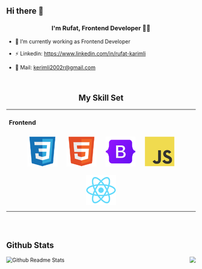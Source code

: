 ## Hi there 👋

### <div align="center">I'm Rufat, Frontend Developer 👨‍💻</div>  
  

- 🌱 I’m currently working as Frontend Developer  

- ⚡️ Linkedin: https://www.linkedin.com/in/rufat-karimli

- :email: Mail: kerimli2002r@gmail.com 
  

<br/>  

<div align="center">
  
## My Skill Set  
<table>
  <tr>
    <td valign="top" width="50%">

  ### Frontend  
  <div align="center">  
    <img style="margin: 10px" src="https://github.com/devicons/devicon/blob/master/icons/css3/css3-original.svg" alt="CSS3" height="80" />  
    <img style="margin: 10px" src="https://github.com/devicons/devicon/blob/master/icons/html5/html5-original.svg" alt="HTML5" height="80" />  
     <img style="margin: 10px" src="https://github.com/devicons/devicon/blob/master/icons/bootstrap/bootstrap-original.svg" alt="Bootstrap" height="80" />  
    <img style="margin: 10px" src="https://github.com/devicons/devicon/blob/master/icons/javascript/javascript-original.svg" alt="JavaScript" height="80" />  
    <img style="margin: 10px" src="https://github.com/devicons/devicon/blob/master/icons/react/react-original.svg" alt="React.js" height="80" />    
  </div>
  </td>
  
</table>  

</div>  

<br/>  

                                                                                                                                         
  
<br/>  


## Github Stats  
<div align="right"><img src="https://github-readme-stats.vercel.app/api/top-langs/?username=Rufat29" align="right" /></div>  

![Github Readme Stats](https://github-readme-stats.vercel.app/api?username=Rufat29&show_icons=true&count_private=true)  

<br/>  



<br/>  


